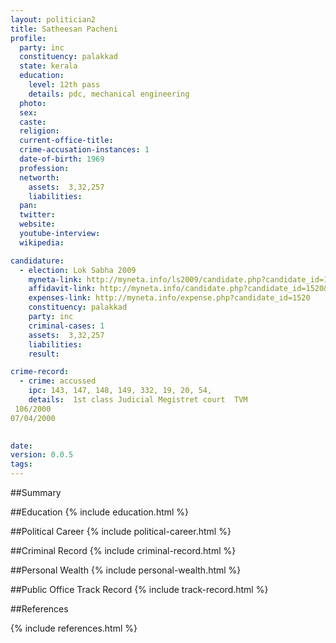 ```yaml
---
layout: politician2
title: Satheesan Pacheni
profile: 
  party: inc
  constituency: palakkad
  state: kerala
  education: 
    level: 12th pass
    details: pdc, mechanical engineering
  photo: 
  sex: 
  caste: 
  religion: 
  current-office-title: 
  crime-accusation-instances: 1
  date-of-birth: 1969
  profession: 
  networth: 
    assets:  3,32,257
    liabilities: 
  pan: 
  twitter: 
  website: 
  youtube-interview: 
  wikipedia: 

candidature: 
  - election: Lok Sabha 2009
    myneta-link: http://myneta.info/ls2009/candidate.php?candidate_id=1520
    affidavit-link: http://myneta.info/candidate.php?candidate_id=1520&scan=original
    expenses-link: http://myneta.info/expense.php?candidate_id=1520
    constituency: palakkad 
    party: inc
    criminal-cases: 1
    assets:  3,32,257
    liabilities: 
    result:  

crime-record: 
  - crime: accussed
    ipc: 143, 147, 148, 149, 332, 19, 20, 54,
    details:  1st class Judicial Megistret court  TVM
 106/2000
07/04/2000
  

date: 
version: 0.0.5
tags: 
---
```

##Summary


##Education
{% include education.html %}


##Political Career
{% include political-career.html %}


##Criminal Record
{% include criminal-record.html %}


##Personal Wealth
{% include personal-wealth.html %}


##Public Office Track Record
{% include track-record.html %}


##References


{% include references.html %}